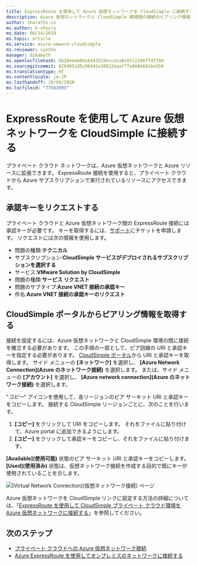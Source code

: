 ```yaml
---
title: ExpressRoute を使用して Azure 仮想ネットワークを CloudSimple に接続する - Azure VMware Solution by CloudSimple
description: Azure 仮想ネットワークと CloudSimple 環境間の接続のピアリング情報を取得する方法について説明します。
author: sharaths-cs
ms.author: b-shsury
ms.date: 08/14/2019
ms.topic: article
ms.service: azure-vmware-cloudsimple
ms.reviewer: cynthn
manager: dikamath
ms.openlocfilehash: 6b20ee4e04a4443529ecceca8c6fc2206f7df39d
ms.sourcegitcommit: 829d951d5c90442a38012daaf77e86046018e5b9
ms.translationtype: HT
ms.contentlocale: ja-JP
ms.lasthandoff: 10/09/2020
ms.locfileid: "77563995"
---
```

# <a name="connect-azure-virtual-network-to-cloudsimple-using-expressroute"></a>ExpressRoute を使用して Azure 仮想ネットワークを CloudSimple に接続する

プライベート クラウド ネットワークは、Azure 仮想ネットワークと Azure リソースに拡張できます。 ExpressRoute 接続を使用すると、プライベート クラウドから Azure サブスクリプションで実行されているリソースにアクセスできます。

## <a name="request-authorization-key"></a>承認キーをリクエストする

プライベート クラウドと Azure 仮想ネットワーク間の ExpressRoute 接続には承認キーが必要です。 キーを取得するには、<a href="https://portal.azure.com/#blade/Microsoft_Azure_Support/HelpAndSupportBlade/newsupportrequest" target="_blank">サポート</a>にチケットを申請します。  リクエストには次の情報を使用します。

* 問題の種類:**テクニカル**
* サブスクリプション:**CloudSimple サービスがデプロイされるサブスクリプションを選択する**
* サービス:**VMware Solution by CloudSimple**
* 問題の種類:**サービス リクエスト**
* 問題のサブタイプ:**Azure VNET 接続の承認キー**
* 件名:**Azure VNET 接続の承認キーのリクエスト**

## <a name="get-peering-information-from-cloudsimple-portal"></a>CloudSimple ポータルからピアリング情報を取得する

接続を設定するには、Azure 仮想ネットワークと CloudSimple 環境の間に接続を確立する必要があります。  この手順の一部として、ピア回線の URI と承認キーを指定する必要があります。 [CloudSimple ポータル](access-cloudsimple-portal.md)から URI と承認キーを取得します。  サイド メニューの **[ネットワーク]** を選択し、 **[Azure Network Connection]\(Azure のネットワーク接続\)** を選択します。 または、サイド メニューの **[アカウント]** を選択し、 **[Azure network connection]\(Azure のネットワーク接続\)** を選択します。

"*コピー*" アイコンを使用して、各リージョンのピア サーキット URI と承認キーをコピーします。 接続する CloudSimple リージョンごとに、次のことを行います。

1. **[コピー]** をクリックして URI をコピーします。 それをファイルに貼り付けて、Azure portal に追加できるようにします。  
2. **[コピー]** をクリックして承認キーをコピーし、それをファイルに貼り付けます。

**[Available]\(使用可能\)** 状態のピア サーキット URI と承認キーをコピーします。  **[Used]\(使用済み\)** 状態は、仮想ネットワーク接続を作成する目的で既にキーが使用されていることを示します。

![[Virtual Network Connection]\(仮想ネットワーク接続\) ページ](media/virtual-network-connection.png)

Azure 仮想ネットワークを CloudSimple リンクに設定する方法の詳細については、「[ExpressRoute を使用して CloudSimple プライベート クラウド環境を Azure 仮想ネットワークに接続する](azure-expressroute-connection.md)」を参照してください。

## <a name="next-steps"></a>次のステップ

* [プライベート クラウドへの Azure 仮想ネットワーク接続](azure-expressroute-connection.md)
* [Azure ExpressRoute を使用してオンプレミスのネットワークに接続する](on-premises-connection.md)
